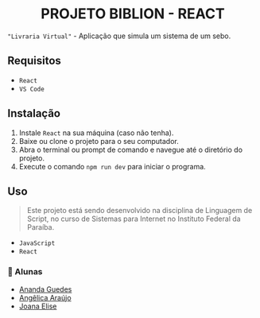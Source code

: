 <h1 align="center">PROJETO BIBLION - REACT</h1>


`"Livraria Virtual"` - Aplicação que simula um sistema de um sebo. 

## Requisitos
+ `React`
+ `VS Code`

## Instalação
1. Instale `React` na sua máquina (caso não tenha).
2. Baixe ou clone o projeto para o seu computador.
3. Abra o terminal ou prompt de comando e navegue até o diretório do projeto.
4. Execute o comando `npm run dev` para iniciar o programa.

## Uso
> Este projeto está sendo desenvolvido na disciplina de Linguagem de Script, no curso de Sistemas para Internet no Instituto Federal da Paraíba.
+ `JavaScript`
+ `React`

### 📝 Alunas

- [Ananda Guedes](https://github.com/agu3des)
- [Angêlica Araújo](https://github.com/araujo-angel)
- [Joana Elise](https://github.com/joanaeliseal)
